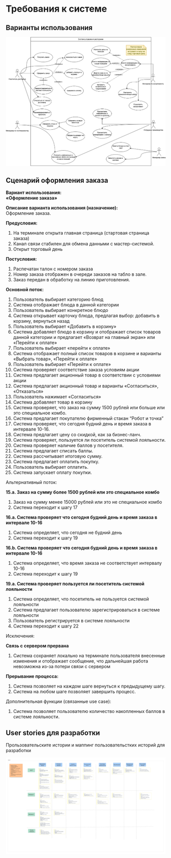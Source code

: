 # Требования к системе

## Варианты использования

![](diagrams/Оформление_заказа_UCD.png)

## Сценарий оформления заказа

**Вариант использования:**   
**«Оформление заказа»**

**Описание варианта использования (назначение):**  
Оформление заказа.

**Предусловия:**

1. На терминале открыта главная страница (стартовая страница заказа)  
2. Канал связи стабилен для обмена данными с мастер-системой.  
3. Открыт торговый день  
   

**Постусловия:**

1. Распечатан талон с номером заказа  
2. Номер заказа отображен в очереди заказов на табло в зале.  
3. Заказ передан в обработку на линию приготовления.  
   

**Основной поток:**

1. Пользователь выбирает категорию блюд  
2. Система отображает блюда в данной категории  
3. Пользователь выбирает конкретное блюдо  
4. Система открывает карточку блюда, предлагая выбор: добавить в корзину, вернуться назад  
5. Пользователь выбирает «Добавить в корзину»  
6. Система добавляет блюдо в корзину и отображает список товаров данной категории и предлагает «Возврат на главный экран» или «Перейти к оплате»  
7. Пользователь выбирает «перейти к оплате»  
8. Система отображает полный список товаров в корзине и варианты «Выбрать товар», «Перейти к оплате»  
9. Пользователь выбирает «Перейти к оплате»  
10. Система проверяет соответствие заказа условиям акции  
11. Система предлагает акционный товар в соответствии с условиями акции  
12. Система предлагает акционный товар и варианты «Согласиться», «Отказаться»  
13. Пользователь нажимает «Согласиться»  
14. Система добавляет товар в корзину  
15. Система проверяет, что заказ на сумму 1500 рублей или больше или это специальное комбо.  
16. Система предлагает покупателю фирменный стакан “Робот и точка”  
17. Система проверяет, что сегодня будний день и время заказа в интервале 10-16.  
18. Система предлагает цену со скидкой, как за бизнес-ланч.  
19. Система проверяет, пользуется ли посетитель системой лояльности.  
20. Система проверяет наличие баллов у посетителя.  
21. Система предлагает списать баллы.  
22. Система рассчитывает итоговую сумму.  
23. Система предлагает оплатить покупку.  
24. Пользователь выбирает оплатить.  
25. Система запускает оплату покупки.

Альтернативный поток:

**15.a. Заказ на сумму более 1500 рублей или это специальное комбо**  
1. Заказ на сумму менее 15000 рублей или это не специальное комбо  
2. Система переходит к шагу 17

**16.а. Система проверяет что сегодня будний день и время заказа в интервале 10-16**  
1. Система определяет, что сегодня не будний день  
2. Система переходит к шагу 19

**16.b. Система проверяет что сегодня будний день и время заказа в интервале 10-16**  
1. Система определяет, что время заказа не соответствует интервалу 10-16  
2. Система переходит к шагу 19

**19.a. Система проверяет пользуется ли посетитель системой лояльности**  
1. Система определяет, что посетитель не пользуется системой лояльности  
2. Система предлагает пользователю зарегистрироваться в системе лояльности  
3. Пользователь регистрируется в системе лояльности  
4. Система переходит к шагу 22

Исключения:

**Связь с сервером прервана**

1. Система сохраняет локально на терминале пользователя внесенные изменения и отображает сообщение, что дальнейшая работа невозможна из\-за потери связи с сервером

**Прерывание процесса:**

1. Система позволяет на каждом шаге вернуться к предыдущему шагу.  
2. Система на любом шаге позволяет завершить процесс.

Дополнительная функции (связанные use case):

1. Система позволяет пользователю количество накопленных баллов в системе лояльности.



## User stories для разработки
Прользовательските истории и маппинг пользовательстких историй для разработки

![](diagrams/USM.OrderReplacement.png)
